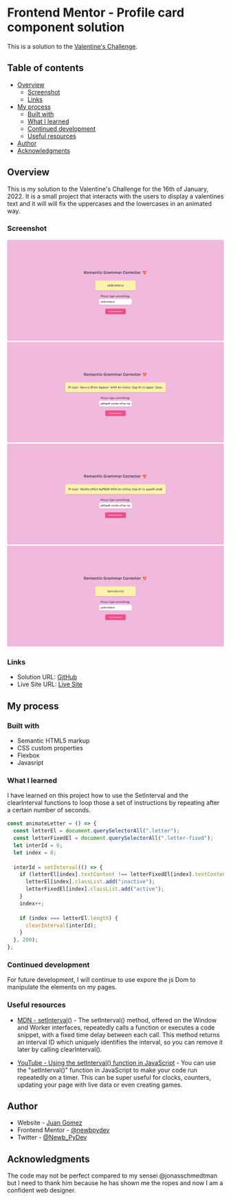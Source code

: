 # Frontend Mentor - Profile card component solution

This is a solution to the [Valentine's Challenge](https://scrimba.com/learn/codeweeks/-romantic-grammar-corrector-challenge-co2514d1b9c9e8f6344b71d67). 

## Table of contents

- [Overview](#overview)
  - [Screenshot](#screenshot)
  - [Links](#links)
- [My process](#my-process)
  - [Built with](#built-with)
  - [What I learned](#what-i-learned)
  - [Continued development](#continued-development)
  - [Useful resources](#useful-resources)
- [Author](#author)
- [Acknowledgments](#acknowledgments)

## Overview

This is my solution to the Valentine's Challenge for the 16th of January, 2022.
It is a small project that interacts with the users to display a valentines
text and it will will fix the uppercases and the lowercases in an animated way.

### Screenshot

![](./images/screenshot1.png)
![](./images/screenshot2.png)
![](./images/screenshot3.png)
![](./images/screenshot4.png)

### Links

- Solution URL: [GitHub](https://github.com/newbpydev/valentines-16-2022)
- Live Site URL: [Live Site](https://relaxed-boyd-149753.netlify.app/)

## My process

### Built with

- Semantic HTML5 markup
- CSS custom properties
- Flexbox
- Javasript

### What I learned

I have learned on this project how to use the SetInterval and the clearInterval
functions to loop those a set of instructions by repeating after a certain
number of seconds.

```javascript
const animateLetter = () => {
  const letterEl = document.querySelectorAll(".letter");
  const letterFixedEl = document.querySelectorAll(".letter-fixed");
  let interId = 0;
  let index = 0;

  interId = setInterval(() => {
    if (letterEl[index].textContent !== letterFixedEl[index].textContent) {
      letterEl[index].classList.add("inactive");
      letterFixedEl[index].classList.add("active");
    }
    index++;

    if (index === letterEl.length) {
      clearInterval(interId);
    }
  }, 200);
};
```

### Continued development

For future development, I will continue to use expore the js Dom to manipulate
the elements on my pages.

### Useful resources

- [MDN - setInterval()](https://developer.mozilla.org/en-US/docs/Web/API/setInterval) - The setInterval() method, offered on the Window and Worker interfaces, repeatedly calls a function or executes a code snippet, with a fixed time delay between each call.
This method returns an interval ID which uniquely identifies the interval, so you can remove it later by calling clearInterval().

- [YouTube - Using the setInterval() function in JavaScript](https://www.youtube.com/watch?v=ubLC1JxMqfY&t=672s&ab_channel=dcode) - You can use the "setInterval()" function in JavaScript to make your code run repeatedly on a timer. This can be super useful for clocks, counters, updating your page with live data or even creating games.

## Author

- Website - [Juan Gomez](https://www.newbpydev.com)
- Frontend Mentor - [@newbpydev](https://www.frontendmentor.io/profile/newbpydev)
- Twitter - [@Newb_PyDev](https://twitter.com/Newb_PyDev)

## Acknowledgments

The code may not be perfect compared to my sensei @jonasschmedtman but I need
to thank him because he has shown me the ropes and now I am a confident web
designer.


